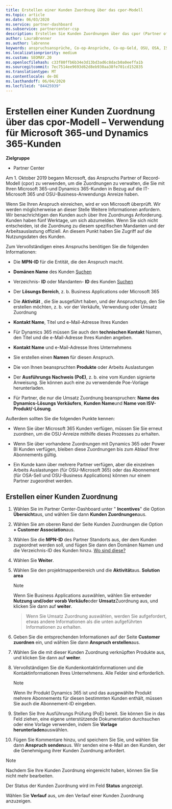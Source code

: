 ```yaml
---
title: Erstellen einer Kunden Zuordnung über das cpor-Modell
ms.topic: article
ms.date: 06/03/2020
ms.service: partner-dashboard
ms.subservice: partnercenter-csp
description: Erstellen Sie Kunden Zuordnungen über das cpor (Partner of Record)-Modell. Hilft bei der Verwaltung von Vertriebs-, Nutzungs-und & Anreizen für Microsoft 365-und Dynamics 365-Kunden.
author: LauraBrenner
ms.author: labrenne
keywords: anspruchsansprüche, Co-op-Ansprüche, Co-op-Geld, OSU, OSA, ISV, Umsatz Zuordnung
ms.localizationpriority: medium
ms.custom: SEOMAY.20
ms.openlocfilehash: c33f80ffb6b34e3d13bd3ad6c8dacb0a0eeffa1b
ms.sourcegitcommit: 7ec7514ee9693d62d8eb930aa38fe701cd152835
ms.translationtype: MT
ms.contentlocale: de-DE
ms.lasthandoff: 06/04/2020
ms.locfileid: "84425939"
---
```

# <a name="create-a-customer-association-via-the-cpor-model--use-for-microsoft-365-and-dynamics-365-customers"></a>Erstellen einer Kunden Zuordnung über das cpor-Modell – Verwendung für Microsoft 365-und Dynamics 365-Kunden

**Zielgruppe**

- Partner Center

Am 1. Oktober 2019 begann Microsoft, das Anspruchs Partner of Record-Modell (cpor) zu verwenden, um die Zuordnungen zu verwalten, die Sie mit Ihren Microsoft 365-und Dynamics 365-Kunden in Bezug auf die IT-Microsoft 365 und OSU-Business-Anwendungs Anreize haben.

Wenn Sie Ihren Anspruch einreichen, wird er von Microsoft überprüft. Wir werden möglicherweise an dieser Stelle Weitere Informationen anfordern. Wir benachrichtigen den Kunden auch über Ihre Zuordnungs Anforderung. Kunden haben fünf Werktage, um sich abzumelden. Wenn Sie sich nicht entscheiden, ist die Zuordnung zu diesem spezifischen Mandanten und der Arbeitsauslastung offiziell. An diesem Punkt haben Sie Zugriff auf die Nutzungsdaten des Kunden. 

Zum Vervollständigen eines Anspruchs benötigen Sie die folgenden Informationen:

- Die **MPN-ID** für die Entität, die den Anspruch macht.

- **Domänen Name** des Kunden [Suchen](https://docs.microsoft.com/partner-center/find-customer-domain-name)

- Verzeichnis- **ID** oder Mandanten- **ID** des Kunden [Suchen](https://docs.microsoft.com/partner-center/find-customer-domain-name)

- Der **Lösungs Bereich**, z. b. Business Applications oder Microsoft 365

- Die **Aktivität** , die Sie ausgeführt haben, und der Anspruchstyp, den Sie erstellen möchten, z. b. vor der Verkäufe, Verwendung oder Umsatz Zuordnung

- **Kontakt Name**, Titel und e-Mail-Adresse Ihres Kunden

- Für Dynamics 365 müssen Sie auch den **technischen Kontakt** Namen, den Titel und die e-Mail-Adresse Ihres Kunden angeben.

- **Kontakt Name** und e-Mail-Adresse Ihres Unternehmens

- Sie erstellen einen **Namen** für diesen Anspruch.

- Die von Ihnen beanspruchten **Produkte** oder Arbeits Auslastungen

- Der **Ausführungs Nachweis (PoE)**, z. b. eine vom Kunden signierte Anweisung. Sie können auch eine zu verwendende Poe-Vorlage herunterladen.

- Für Partner, die nur die Umsatz Zuordnung beanspruchen: **Name des Dynamics-Lösungs Verkäufers**, **Kunden Name**und **Name von ISV-Produkt/-Lösung**. 

Außerdem sollten Sie die folgenden Punkte kennen:

- Wenn Sie über Microsoft 365 Kunden verfügen, müssen Sie Sie erneut zuordnen, um die OSU-Anreize mithilfe dieses Prozesses zu erhalten.

- Wenn Sie über vorhandene Zuordnungen mit Dynamics 365 oder Power BI Kunden verfügen, bleiben diese Zuordnungen bis zum Ablauf Ihrer Abonnements gültig.

- Ein Kunde kann über mehrere Partner verfügen, aber die einzelnen Arbeits Auslastungen (für OSU-Microsoft 365) oder das Abonnement (für OSA-Sell und OSU-Business Applications) können nur einem Partner zugeordnet werden.

## <a name="create-a-customer-association"></a>Erstellen einer Kunden Zuordnung

1. Wählen Sie im Partner Center-Dashboard unter " **Incentives**" die Option **Übersicht**aus, und wählen Sie dann **Kunden Zuordnungen**aus. 

2. Wählen Sie am oberen Rand der Seite Kunden Zuordnungen die Option **+ Customer Association**aus.

3. Wählen Sie die **MPN-ID** des Partner Standorts aus, der dem Kunden zugeordnet werden soll, und fügen Sie dann den Domänen Namen und die Verzeichnis-ID des Kunden hinzu. [Wo sind diese?](https://docs.microsoft.com/partner-center/find-customer-domain-name)

4. Wählen Sie **Weiter**.

5. Wählen Sie den projektmappenbereich und die **Aktivität**aus. **Solution area** 

   >[!Note]
   >
   >Wenn Sie Business Applications auswählen, wählen Sie entweder **Nutzung und/oder vorab Verkäufe**oder **Umsatz**Zuordnung aus, und klicken Sie dann auf **weiter**. 

   >Wenn Sie Umsatz Zuordnung auswählen, werden Sie aufgefordert, etwas andere Informationen als die unten aufgeführten Informationen zu erhalten.

6. Geben Sie die entsprechenden Informationen auf der Seite **Customer zuordnen** ein, und wählen Sie dann **Anspruch erstellen**aus.

7. Wählen Sie die mit dieser Kunden Zuordnung verknüpften Produkte aus, und klicken Sie dann auf **weiter**.

8. Vervollständigen Sie die Kundenkontaktinformationen und die Kontaktinformationen Ihres Unternehmens. Alle Felder sind erforderlich. 

   >[!NOTE]
   >Wenn Ihr Produkt Dynamics 365 ist und das ausgewählte Produkt mehrere Abonnements für diesen bestimmten Kunden enthält, müssen Sie auch die Abonnement-ID eingeben.

9. Stellen Sie Ihre Ausführungs Prüfung (PoE) bereit. Sie können Sie in das Feld ziehen, eine eigene unterstützende Dokumentation durchsuchen oder eine Vorlage verwenden, indem Sie **Vorlage herunterladen**auswählen. 

10. Fügen Sie Kommentare hinzu, und speichern Sie Sie, und wählen Sie dann **Anspruch senden**aus. Wir senden eine e-Mail an den Kunden, der die Genehmigung ihrer Kunden Zuordnung anfordert.

   >[!NOTE]
   >Nachdem Sie Ihre Kunden Zuordnung eingereicht haben, können Sie Sie nicht mehr bearbeiten.

Der Status der Kunden Zuordnung wird im Feld **Status** angezeigt.

Wählen Sie **Verlauf** aus, um den Verlauf einer Kunden Zuordnung anzuzeigen.
